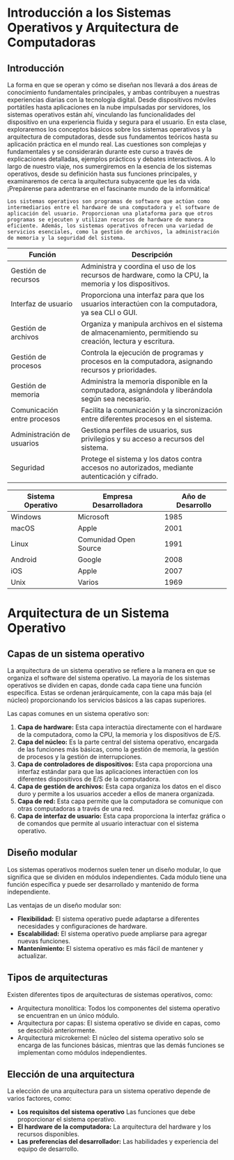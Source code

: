 #  Introducción a los Sistemas Operativos y Arquitectura de Computadoras

## Introducción

La forma en que se operan y cómo se diseñan nos llevará a dos áreas de conocimiento fundamentales principales, y ambas contribuyen a nuestras experiencias diarias con la tecnología digital. Desde dispositivos móviles portátiles hasta aplicaciones en la nube impulsadas por servidores, los sistemas operativos están ahí, vinculando las funcionalidades del dispositivo en una experiencia fluida y segura para el usuario. En esta clase, exploraremos los conceptos básicos sobre los sistemas operativos y la arquitectura de computadoras, desde sus fundamentos teóricos hasta su aplicación práctica en el mundo real. Las cuestiones son complejas y fundamentales y se considerarán durante este curso a través de explicaciones detalladas, ejemplos prácticos y debates interactivos. A lo largo de nuestro viaje, nos sumergiremos en la esencia de los sistemas operativos, desde su definición hasta sus funciones principales, y examinaremos de cerca la arquitectura subyacente que les da vida. ¡Prepárense para adentrarse en el fascinante mundo de la informática!

```
Los sistemas operativos son programas de software que actúan como intermediarios entre el hardware de una computadora y el software de aplicación del usuario. Proporcionan una plataforma para que otros programas se ejecuten y utilizan recursos de hardware de manera eficiente. Además, los sistemas operativos ofrecen una variedad de servicios esenciales, como la gestión de archivos, la administración de memoria y la seguridad del sistema.
```

| Función                  | Descripción                                                                                           |
|--------------------------|-------------------------------------------------------------------------------------------------------|
| Gestión de recursos      | Administra y coordina el uso de los recursos de hardware, como la CPU, la memoria y los dispositivos. |
| Interfaz de usuario      | Proporciona una interfaz para que los usuarios interactúen con la computadora, ya sea CLI o GUI.      |
| Gestión de archivos      | Organiza y manipula archivos en el sistema de almacenamiento, permitiendo su creación, lectura y escritura. |
| Gestión de procesos      | Controla la ejecución de programas y procesos en la computadora, asignando recursos y prioridades.   |
| Gestión de memoria       | Administra la memoria disponible en la computadora, asignándola y liberándola según sea necesario.    |
| Comunicación entre procesos | Facilita la comunicación y la sincronización entre diferentes procesos en el sistema.                 |
| Administración de usuarios | Gestiona perfiles de usuarios, sus privilegios y su acceso a recursos del sistema.                    |
| Seguridad                | Protege el sistema y los datos contra accesos no autorizados, mediante autenticación y cifrado.       |


| Sistema Operativo | Empresa Desarrolladora | Año de Desarrollo |
|-------------------|------------------------|-------------------|
| Windows           | Microsoft              | 1985              |
| macOS             | Apple                  | 2001              |
| Linux             | Comunidad Open Source  | 1991              |
| Android           | Google                 | 2008              |
| iOS               | Apple                  | 2007              |
| Unix              | Varios                 | 1969              |


# Arquitectura de un Sistema Operativo

## Capas de un sistema operativo

La arquitectura de un sistema operativo se refiere a la manera en que se organiza el software del sistema operativo. La mayoría de los sistemas operativos se dividen en capas, donde cada capa tiene una función específica. Estas se ordenan jerárquicamente, con la capa más baja (el núcleo) proporcionando los servicios básicos a las capas superiores.

Las capas comunes en un sistema operativo son:

1. **Capa de hardware:** Esta capa interactúa directamente con el hardware de la computadora, como la CPU, la memoria y los dispositivos de E/S.
2. **Capa del núcleo:** Es la parte central del sistema operativo, encargada de las funciones más básicas, como la gestión de memoria, la gestión de procesos y la gestión de interrupciones.
3. **Capa de controladores de dispositivos:** Esta capa proporciona una interfaz estándar para que las aplicaciones interactúen con los diferentes dispositivos de E/S de la computadora.
4. **Capa de gestión de archivos:** Esta capa organiza los datos en el disco duro y permite a los usuarios acceder a ellos de manera organizada.
5. **Capa de red:** Esta capa permite que la computadora se comunique con otras computadoras a través de una red.
6. **Capa de interfaz de usuario:** Esta capa proporciona la interfaz gráfica o de comandos que permite al usuario interactuar con el sistema operativo.

## Diseño modular

Los sistemas operativos modernos suelen tener un diseño modular, lo que significa que se dividen en módulos independientes. Cada módulo tiene una función específica y puede ser desarrollado y mantenido de forma independiente.

Las ventajas de un diseño modular son:

- **Flexibilidad:** El sistema operativo puede adaptarse a diferentes necesidades y configuraciones de hardware.
- **Escalabilidad:** El sistema operativo puede ampliarse para agregar nuevas funciones.
- **Mantenimiento:** El sistema operativo es más fácil de mantener y actualizar.

## Tipos de arquitecturas

Existen diferentes tipos de arquitecturas de sistemas operativos, como:

- Arquitectura monolítica: Todos los componentes del sistema operativo se encuentran en un único módulo.
- Arquitectura por capas: El sistema operativo se divide en capas, como se describió anteriormente.
- Arquitectura microkernel: El núcleo del sistema operativo solo se encarga de las funciones básicas, mientras que las demás funciones se implementan como módulos independientes.

## Elección de una arquitectura

La elección de una arquitectura para un sistema operativo depende de varios factores, como:

- **Los requisitos del sistema operativo** Las funciones que debe proporcionar el sistema operativo.
- **El hardware de la computadora:** La arquitectura del hardware y los recursos disponibles.
- **Las preferencias del desarrollador:** Las habilidades y experiencia del equipo de desarrollo.

